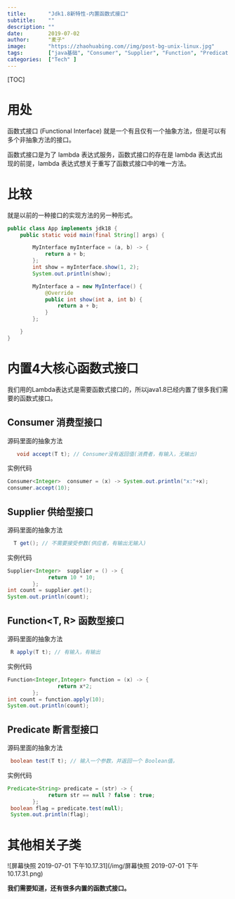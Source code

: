 ```yaml
---
title:       "Jdk1.8新特性-内置函数式接口"
subtitle:    ""
description: ""
date:        2019-07-02
author:      "麦子"
image:       "https://zhaohuabing.com//img/post-bg-unix-linux.jpg"
tags:        ["java基础", "Consumer", "Supplier", "Function", "Predicate", "函数式接口"]
categories:  ["Tech" ]
---
```


[TOC]

# 用处

函数式接口 (Functional Interface) 就是一个有且仅有一个抽象方法，但是可以有多个非抽象方法的接口。

函数式接口是为了 lambda 表达式服务，函数式接口的存在是 lambda 表达式出现的前提，lambda 表达式想关于重写了函数式接口中的唯一方法。



# 比较

就是以前的一种接口的实现方法的另一种形式。 

```java
public class App implements jdk18 {
    public static void main(final String[] args) {

        MyInterface myInterface = (a, b) -> {
            return a + b;
        };
        int show = myInterface.show(1, 2);
        System.out.println(show);

        MyInterface a = new MyInterface() {
            @Override
            public int show(int a, int b) {
                return a + b;
            }
        };

    }
}
```



# 内置4大核心函数式接口

我们用的Lambda表达式是需要函数式接口的，所以java1.8已经内置了很多我们需要的函数式接口。



## Consumer<T> 消费型接口

源码里面的抽象方法

```java
   void accept(T t); // Consumer没有返回值(消费者，有输入，无输出)
```

 实例代码

```java
Consumer<Integer>  consumer = (x) -> System.out.println("x:"+x);
consumer.accept(10);
```



## Supplier<T> 供给型接口

源码里面的抽象方法

```java
  T get(); // 不需要接受参数(供应者，有输出无输入)
```

实例代码

```java
Supplier<Integer>  supplier = () -> {
             return 10 * 10;
        };
int count = supplier.get();
System.out.println(count);
```



## Function<T, R> 函数型接口

源码里面的抽象方法

```java
 R apply(T t); // 有输入，有输出
```

实例代码

```java
Function<Integer,Integer> function = (x) -> {
                return x*2;
        };
int count = function.apply(10);
System.out.println(count);
```



## Predicate<T> 断言型接口

源码里面的抽象方法

```java
 boolean test(T t); // 输入一个参数，并返回一个 Boolean值，
```

实例代码

```java
Predicate<String> predicate = (str) -> {
             return str == null ? false : true;
        };
 boolean flag = predicate.test(null);
 System.out.println(flag);
```

# 其他相关子类

![屏幕快照 2019-07-01 下午10.17.31](/img/屏幕快照 2019-07-01 下午10.17.31.png)

**我们需要知道，还有很多内置的函数式接口。**



